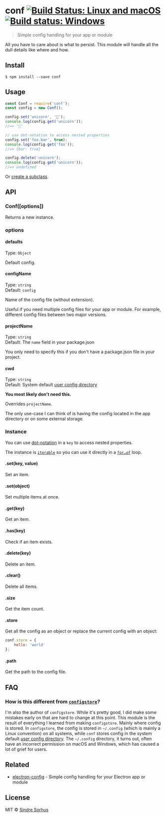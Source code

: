 # conf [![Build Status: Linux and macOS](https://travis-ci.org/sindresorhus/conf.svg?branch=master)](https://travis-ci.org/sindresorhus/conf) [![Build status: Windows](https://ci.appveyor.com/api/projects/status/n88jwh3aju39i0p2/branch/master?svg=true)](https://ci.appveyor.com/project/sindresorhus/conf/branch/master)

> Simple config handling for your app or module

All you have to care about is what to persist. This module will handle all the dull details like where and how.


## Install

```
$ npm install --save conf
```


## Usage

```js
const Conf = require('conf');
const config = new Conf();

config.set('unicorn', '🦄');
console.log(config.get('unicorn'));
//=> '🦄'

// use dot-notation to access nested properties
config.set('foo.bar', true);
console.log(config.get('foo'));
//=> {bar: true}

config.delete('unicorn');
console.log(config.get('unicorn'));
//=> undefined
```

Or [create a subclass](https://github.com/sindresorhus/electron-config/blob/master/index.js).


## API

### Conf([options])

Returns a new instance.

### options

#### defaults

Type: `Object`

Default config.

#### configName

Type: `string`<br>
Default: `config`

Name of the config file (without extension).

Useful if you need multiple config files for your app or module. For example, different config files between two major versions.

#### projectName

Type: `string`<br>
Default: The `name` field in your package.json

You only need to specify this if you don't have a package.json file in your project.

#### cwd

Type: `string`<br>
Default: System default [user config directory](https://github.com/sindresorhus/env-paths#pathsconfig)

**You most likely don't need this.**

Overrides `projectName`.

The only use-case I can think of is having the config located in the app directory or on some external storage.

### Instance

You can use [dot-notation](https://github.com/sindresorhus/dot-prop) in a `key` to access nested properties.

The instance is [`iterable`](https://developer.mozilla.org/en/docs/Web/JavaScript/Reference/Iteration_protocols) so you can use it directly in a [`for…of`](https://developer.mozilla.org/en/docs/Web/JavaScript/Reference/Statements/for...of) loop.

#### .set(key, value)

Set an item.

#### .set(object)

Set multiple items at once.

#### .get(key)

Get an item.

#### .has(key)

Check if an item exists.

#### .delete(key)

Delete an item.

#### .clear()

Delete all items.

#### .size

Get the item count.

#### .store

Get all the config as an object or replace the current config with an object:

```js
conf.store = {
	hello: 'world'
};
```

#### .path

Get the path to the config file.



## FAQ

### How is this different from [`configstore`](https://github.com/yeoman/configstore)?

I'm also the author of `configstore`. While it's pretty good, I did make some mistakes early on that are hard to change at this point. This module is the result of everything I learned from making `configstore`. Mainly where config is stored. In `configstore`, the config is stored in `~/.config` (which is mainly a Linux convention) on all systems, while `conf` stores config in the system default [user config directory](https://github.com/sindresorhus/env-paths#pathsconfig). The `~/.config` directory, it turns out, often have an incorrect permission on macOS and Windows, which has caused a lot of grief for users.


## Related

- [electron-config](https://github.com/sindresorhus/electron-config) - Simple config handling for your Electron app or module


## License

MIT © [Sindre Sorhus](https://sindresorhus.com)
